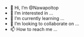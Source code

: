 - 👋 Hi, I’m @Nawapoltop
- 👀 I’m interested in ...
- 🌱 I’m currently learning ...
- 💞️ I’m looking to collaborate on ...
- 📫 How to reach me ...

<!---
Nawapoltop/Nawapoltop is a ✨ special ✨ repository because its `README.md` (this file) appears on your GitHub profile.
You can click the Preview link to take a look at your changes.
--->
